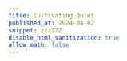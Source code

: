 ```yaml
---
title: Cultivating Quiet
published_at: 2024-04-02
snippet: zzzZZZ
disable_html_sanitization: true
allow_math: false
---
```


<!-- <canvas id="cnv"></canvas> -->

<script src="/scripts/c2.min.js"></script>

<script>
   // import { openSimplexNoise2D } from "https://deno.land/x/noise/mod.ts";
   // import { makeNoise2D } from "https://deno.land/x/open-simplex-noise/mod.ts"
   // import * as c2 from "/scripts/c2.js"
   // import { Perlin } from "/scripts/c2.js"

   // class FloatingSquare {
   //    constructor(websocket) {
   //       this.ws       = websocket
   //       this.speed    = 0.0001
   //       // this.noise2D  = openSimplexNoise2D (Math.random () * MAX)
   //       // this.noise2D  = makeNoise2D (Math.random () * MAX)
   //       this.noise2D = new c2.Perlin ()
   //       this.x = Math.random () * MAX
   //       this.y = Math.random () * MAX
   //    }

   //    send_data (t) {
   //       const adj_t = t * this.speed

   //       const data = {
   //          type : `data`,
   //          body : {
   //             x: this.noise2D (adj_t + this.x, this.y),
   //             y: this.noise2D (this.x, adj_t + this.y)
   //          }
   //       }

   //       if (this.ws.readyState == 1) this.ws.send (JSON.stringify (data))

   //    }
   // }

   document.body.style.margin   = 0
   document.body.style.overflow = `hidden`
   document.body.style.background = `black`

   const cnv = document.createElement (`canvas`)
   cnv.style.position = `absolute`
   cnv.style.top = `0px`
   cnv.style.zIndex = -1
   document.body.appendChild (cnv)

   const ctx = cnv.getContext(`2d`)

   function resize_canvas () {
      cnv.width = innerWidth
      cnv.height = innerHeight
   }

   resize_canvas ()

   window.onresize = resize_canvas

   let is_pressed = false

   class Squuare {
      constructor (ctx) {
         this.ctx         = ctx

         this.frame_count = 1

         const short_side = innerWidth > innerHeight ? innerHeight : innerWidth

         this.size = { 
            x: short_side / 6,
            y: short_side / 6
         }

         this.pos          = {}

         this.last_pos     = {}

         this.colour       = `white`

         this.child        = []
         this.cur_gen      = 0
         this.tot_gen      = 128
         this.child_exists = false

         this.is_pressed   = false

      }

      update_pos (p) {
         Object.assign (this.last_pos, this.pos)
         Object.assign (this.pos, p)
         if (this.child_exists) this.child.update_pos (this.last_pos)
      }

      draw () {

         // console.log (this.cur_gen)

         if (this.child_exists) this.child.draw ()

         const mid = { 
            x: innerWidth / 2,
            y: innerHeight / 2
         }

         const p = this.cur_gen / this.tot_gen


         const new_pos = {
            x: this.pos.x * (1 - p),
            y: this.pos.y * (1 - p)
         }

         const new_size = {
            x: (this.size.x * (1 - p)) + (p * innerWidth),
            y: (this.size.y * (1 - p)) + (p * innerHeight),
         }

         let x = new_pos.x * (1 - p)
         x += 1
         x *= mid.x
         // x *= innerWidth
         x -= new_size.x / 2

         let y = new_pos.y * (1 - p)
         y += 1
         y *= mid.y
         // y *= innerHeight
         y -= new_size.y / 2

         let colour_sig = (this.frame_count / (this.tot_gen * 8)) * Math.PI
         colour_sig = Math.cos (colour_sig) + 1
         colour_sig *= 127.5


         if (this.is_pressed) {
            this.ctx.fillStyle = `turquoise` 
            this.ctx.fillRect (0, 0, innerWidth, innerHeight)

            this.ctx.fillStyle = `deeppink` 
            this.ctx.fillRect (x, y, new_size.x, new_size.y)
         }

         else {
            this.ctx.fillStyle = `rgb(${ colour_sig }, ${ colour_sig }, ${ colour_sig })`
            this.ctx.fillRect (x, y, new_size.x, new_size.y)
         }

         const birth_frame = (this.frame_count % (2 ** 4)) == 0
         if (!this.child_exists && birth_frame) this.birth ()

         this.frame_count++
      }

      get_coords () {

         let x = this.pos.x
         x += 1
         x *= innerWidth / 2
         x -= this.size.x / 2

         let y = this.pos.y
         y += 1
         y *= innerHeight / 2
         y -= this.size.y / 2

         return { x: x, y: y}
      }

      birth () {
         if (this.cur_gen < this.tot_gen) {
            this.child = new Squuare (this.ctx)
            this.child_exists = true
            this.child.cur_gen = this.cur_gen + 1
            Object.assign (this.child.pos, this.last_pos)
         }
      }

      on_pointer_down (e) {
         const coords = this.get_coords ()
         const in_L = e.x > coords.x
         const in_T = e.y > coords.y
         const in_R = e.x < coords.x + this.size.x
         const in_B = e.y < coords.y + this.size.y

         if (in_L && in_T && in_R && in_B) {
            this.is_pressed = true
            this.pos.x = (e.x * 2 / innerWidth)  - 1
            this.pos.y = (e.y * 2 / innerHeight) - 1
         }
      }

      on_pointer_move (e) {
         if (this.is_pressed) {
            this.pos.x = (e.x * 2 / innerWidth)  - 1
            this.pos.y = (e.y * 2 / innerHeight) - 1
         }
      }

      on_pointer_up () {
         this.is_pressed = false
      }
   }

   const squuare = new Squuare (ctx)

   // console.dir (cnv)

   cnv.onpointerdown = e => squuare.on_pointer_down (e)
   cnv.onpointermove = e => squuare.on_pointer_move (e)
   cnv.onpointerup   = e => squuare.on_pointer_up ()

   const perlin = new c2.Perlin ()

   const offset = {
      x: Math.random () * 100,
      y: Math.random () * 100
   }

   let t = Date.now ()
   const speed = 0.0005

   function draw_frame () {
      t += speed
      ctx.fillStyle = `deeppink`
      ctx.fillRect (0, 0, innerWidth, innerHeight)
      const new_pos = {
         x: perlin.noise (offset.x + t, offset.y) * 2 - 1,
         y: perlin.noise (offset.x, offset.y + t) * 2 - 1
      }
      squuare.update_pos (new_pos)
      squuare.draw ()
      requestAnimationFrame (draw_frame)
   }

   draw_frame ()

</script>